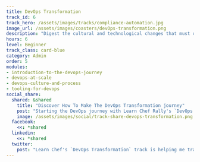 ```yaml
---
title: DevOps Transformation
track_id: 6
track_hero: /assets/images/tracks/compliance-automation.jpg
image_url: /assets/images/coasters/devOps-transformation.png
description: "Digest the cultural and technological changes that must occur to mix DevOps principles into your organization. Begin your own DevOps journey through videos, case studies, and exercises to evaluate your progress."
hours: 6
level: Beginner
track_class: card-blue
category: Admin
order: 5
modules:
- introduction-to-the-devops-journey
- devops-at-scale
- devops-culture-and-process
- tooling-for-devops
social_share:
  shared: &shared
    title: "Discover How To Make The DevOps Transformation journey"
    post: "Starting the DevOps journey with Learn Chef Rally's `DevOps Transformation` track. Want to adopt DevOps principles in your own org? The trip starts here."
    image: /assets/images/social/track-share-devops-transformation.png
  facebook:
    <<: *shared
  linkedin:
    <<: *shared
  twitter:
    post: "Learn Chef's `DevOps Transformation` track is helping me transform my org with proven DevOps principles: "
---
```

